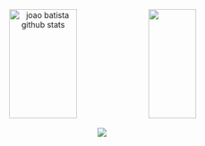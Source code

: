 <div align="center">  
  <img width="49%" height="195px" src="https://github-readme-stats.vercel.app/api?username=ojoaobit&show_icons=true&count_private=true&hide_border=true&title_color=833ab8&icon_color=07E9A5&text_color=c9d1d9&bg_color=0d1117" alt="joao batista github stats" /> 
  <img width="41%" height="195px" src="https://github-readme-stats.vercel.app/api/top-langs/?username=ojoaobit&layout=compact&hide_border=true&title_color=833ab8&text_color=ffffff&bg_color=0d1117" />
</div>

<p align="center">
  <img src="https://github-profile-trophy.vercel.app/?username=ojoaobit&theme=dracula&row=1&no-bg=true&column=6&margin-w=15&margin-h=15" />
</p>
